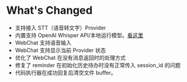# What's Changed

- 支持接入 STT（语音转文字）Provider
- 内置支持 OpenAI Whisper API/本地运行模型。[看这里](https://astrbot.lwl.lol/use/whisper.html)
- WebChat 支持语音输入
- WebChat 支持显示当前 Provider 状态
- 优化了 WebChat 在没有消息返回时的处理方式
- 修复了 reminder 在初始化历史待办时没有正常传入 session_id 的问题
- 代码执行器在成功回复后清空文件 buffer。